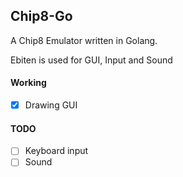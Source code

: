 ## Chip8-Go

A Chip8 Emulator written in Golang.

Ebiten is used for GUI, Input and Sound

#### Working
- [x] Drawing GUI

#### TODO
- [ ] Keyboard input
- [ ] Sound